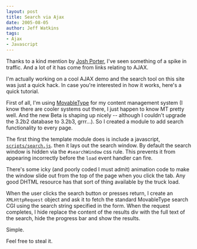 ```yaml
---
layout: post
title: Search via Ajax
date: 2005-08-05
author: Jeff Watkins
tags:
- Ajax
- Javascript
---
```


Thanks to a kind mention by [Josh Porter](http://www.bokardo/), I've seen something of a spike in traffic. And a lot of it has come from links relating to AJAX.

I'm actually working on a cool AJAX demo and the search tool on this site was just a quick hack. In case you're interested in how it works, here's a quick tutorial.
<!--more-->
First of all, I'm using [MovableType](http://www.sixapart.com/movabletype/) for my content management system (I know there are cooler systems out there, I just happen to know MT pretty well. And the new Beta is shaping up nicely -- although I couldn't upgrade the 3.2b2 database to 3.2b3, grrr...). So I created a module to add search functionality to every page.

The first thing the template module does is include a javascript, [`scripts/search.js`](http://metrocat.org/nerd/scripts/search.js). then it lays out the search window. By default the search window is hidden via the `#searchWindow` css rule. This prevents it from appearing incorrectly before the `load` event handler can fire.

There's some icky (and poorly coded I must admit) animation code to make the window slide out from the top of the page when you click the tab. Any good DHTML resource has that sort of thing available by the truck load.

When the user clicks the search button or presses return, I create an `XMLHttpRequest` object and ask it to fetch the standard MovableType search CGI using the search string specified in the form. When the request completes, I hide replace the content of the results div with the full text of the search, hide the progress bar and show the results.

Simple.

Feel free to steal it.